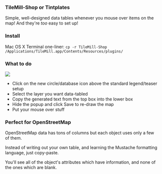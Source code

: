 <h3>TileMill-Shop or Tintplates</h3>

Simple, well-designed data tables whenever you mouse over items on the map!
And they're <i>too</i> easy to set up!

<h3>Install</h3>
Mac OS X Terminal one-liner:
<code>cp -r TileMill-Shop /Applications/TileMill.app/Contents/Resources/plugins/</code>

<h3>What to do</h3>
<img src="http://i.imgur.com/PVRoo.png"/>

<ul>
<li>Click on the new circle/database icon above the standard legend/teaser setup</li>
<li>Select the layer you want data-tabled</li>
<li>Copy the generated text from the top box into the lower box</li>
<li>Hide the popup and click Save to re-draw the map</li>
<li>Put your mouse over stuff</li>
</ul>

<h3>Perfect for OpenStreetMap</h3>
OpenStreetMap data has tons of columns but each object uses only a few of them.

Instead of writing out your own table, and learning the Mustache formatting language, just copy-paste.

You'll see all of the object's attributes which have information, and none of the ones which are blank.